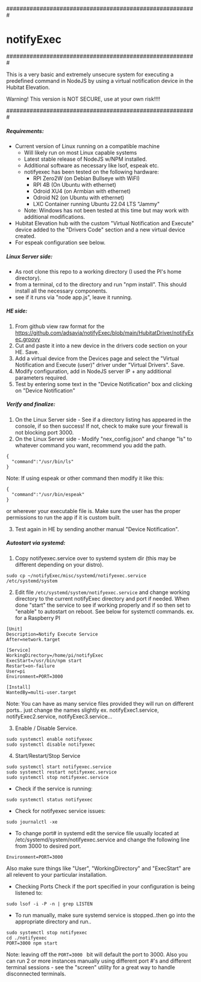 #########################################################
# notifyExec
#########################################################

This is a very basic and extremely unsecure system for executing a predefined command in NodeJS by using a virtual notification device in the Hubitat Elevation.

Warning! This version is NOT SECURE, use at your own risk!!!!

#########################################################

##### Requirements:
- Current version of Linux running on a compatible machine
  - Will likely run on most Linux capable systems
  - Latest stable release of NodeJS w/NPM installed.
  - Additional software as necessary like lsof, espeak etc.
  - notifyexec has been tested on the following hardware:
    - RPI Zero2W (on Debian Bullseye with WiFI)
    - RPI 4B (On Ubuntu with ethernet)
    - Odroid XU4 (on Armbian with ethernet)
    - Odroid N2 (on Ubuntu with ethernet)
    - LXC Container running Ubuntu 22.04 LTS "Jammy"
  - Note: Windows has not been tested at this time but may work with additional modifications.
- Hubitat Elevation hub with the custom "Virtual Notification and Execute" device added to the "Drivers Code" section and a new virtual device created.
- For espeak configuration see below.

##### Linux Server side:
- As root clone this repo to a working directory (I used the PI's home directory).
- from a terminal, cd to the directory and run "npm install". This should install all the necessary components.
- see if it runs via "node app.js", leave it running.

##### HE side:
1) From github view raw format for the https://github.com/adsavia/notifyExec/blob/main/HubitatDriver/notifyExec.groovy
2) Cut and paste it into a new device in the drivers code section on your HE. Save.
3) Add a virtual device from the Devices page and select the "Virtual Notification and Execute (user)" driver under "Virtual Drivers". Save.
4) Modify configuration, add in NodeJS server IP + any additional parameters required. 
5) Test by entering some text in the "Device Notification" box and clicking on "Device Notification"

##### Verify and finalize:
1) On the Linux Server side - See if a directory listing has appeared in the console, if so then success! If not, check to make sure your firewall is not blocking port 3000.
2) On the Linux Server side - Modify "nex_config.json" and change "ls" to whatever command you want, recommend you add the path.
```
{
  "command":"/usr/bin/ls"
}
```
Note: If using espeak or other command then modify it like this:
```
{
  "command":"/usr/bin/espeak"
}
```
or wherever your executable file is. Make sure the user has the proper permissions to run the app if it is custom built.

3) Test again in HE by sending another manual "Device Notification".

##### Autostart via systemd:
1) Copy notifyexec.service over to systemd system dir (this may be different depending on your distro).
```
sudo cp ~/notifyExec/misc/systemd/notifyexec.service /etc/systemd/system
```
2) Edit file `/etc/systemd/system/notifyexec.service` and change working directory to the current notifyExec directory and port if needed. When done "start" the service to see if working properly and if so then set to "enable" to autostart on reboot. See below for systemctl commands.
ex. for a Raspberry PI
```
[Unit]
Description=Notify Execute Service
After=network.target

[Service]
WorkingDirectory=/home/pi/notifyExec
ExecStart=/usr/bin/npm start
Restart=on-failure
User=pi
Environment=PORT=3000

[Install]
WantedBy=multi-user.target
```

Note: You can have as many service files provided they will run on different ports.. just change the names slightly ex. notifyExec1.service, notifyExec2.service, notifyExec3.service...

3) Enable / Disable Service.
```
sudo systemctl enable notifyexec
sudo systemctl disable notifyexec
```
4) Start/Restart/Stop Service
```
sudo systemctl start notifyexec.service
sudo systemctl restart notifyexec.service
sudo systemctl stop notifyexec.service
```

- Check if the service is running:
```
sudo systemctl status notifyexec
```

- Check for notifyexec service issues:
```
sudo journalctl -xe
```

- To change port# in systemd edit the service file usually located at /etc/systemd/system/notifyexec.service
and change the following line from 3000 to desired port. 
```
Environment=PORT=3000
```
Also make sure things like "User", "WorkingDirectory" and "ExecStart" are all relevent to your particular installation.

- Checking Ports
Check if the port specified in your configuration is being listened to:
```
sudo lsof -i -P -n | grep LISTEN
```

- To run manually, make sure systemd service is stopped..then go into the appropriate directory and run..
```
sudo systemctl stop notifyexec
cd ./notifyexec
PORT=3000 npm start
```
Note: leaving off the `PORT=3000 ` bit will default the port to 3000. Also you can run 2 or more instances manually using different port #'s and different terminal sessions - see the "screen" utility for a great way to handle disconnected terminals.

